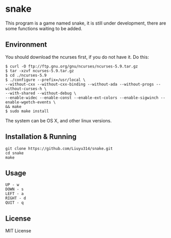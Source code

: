 # snake

This program is a game named snake, it is still under development, there are some functions waiting to be added.

## Environment
You should download the ncurses first, if you do not have it. Do this:

    $ curl -O ftp://ftp.gnu.org/gnu/ncurses/ncurses-5.9.tar.gz
    $ tar -xzvf ncurses-5.9.tar.gz
    $ cd ./ncurses-5.9
    $ ./configure --prefix=/usr/local \
    --without-cxx --without-cxx-binding --without-ada --without-progs --without-curses-h \
    --with-shared --without-debug \
    --enable-widec --enable-const --enable-ext-colors --enable-sigwinch --enable-wgetch-events \
    && make
    $ sudo make install

The system can be OS X, and other linux versions.

## Installation & Running

    git clone https://github.com/Liuyu314/snake.git
    cd snake
    make

## Usage

    UP - w
    DOWN - s
    LEFT - a
    RIGHT - d
    QUIT - q

## License

MIT License
